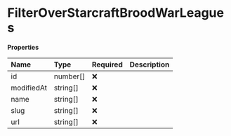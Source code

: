 # FilterOverStarcraftBroodWarLeagues

**Properties**

| Name       | Type     | Required | Description |
| :--------- | :------- | :------- | :---------- |
| id         | number[] | ❌       |             |
| modifiedAt | string[] | ❌       |             |
| name       | string[] | ❌       |             |
| slug       | string[] | ❌       |             |
| url        | string[] | ❌       |             |
